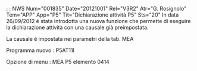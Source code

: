  :  : NWS Num="001835" Date="20121001" Rel="V3R2" Atr="G. Rosignolo" Tem="APP" App="P5" Tit="Dichiarazione attività P5" Sts="20"
In data 26/09/2012 è stata introdotta una nuova funzione che permette di eseguire la dichiarazione
attività con una causale già preimpostata.

La causale è impostata nei parametri della tab. MEA

Programma nuovo : 
P5AT11I

Opzione di menu : 
MEA P5 elemento 0414
